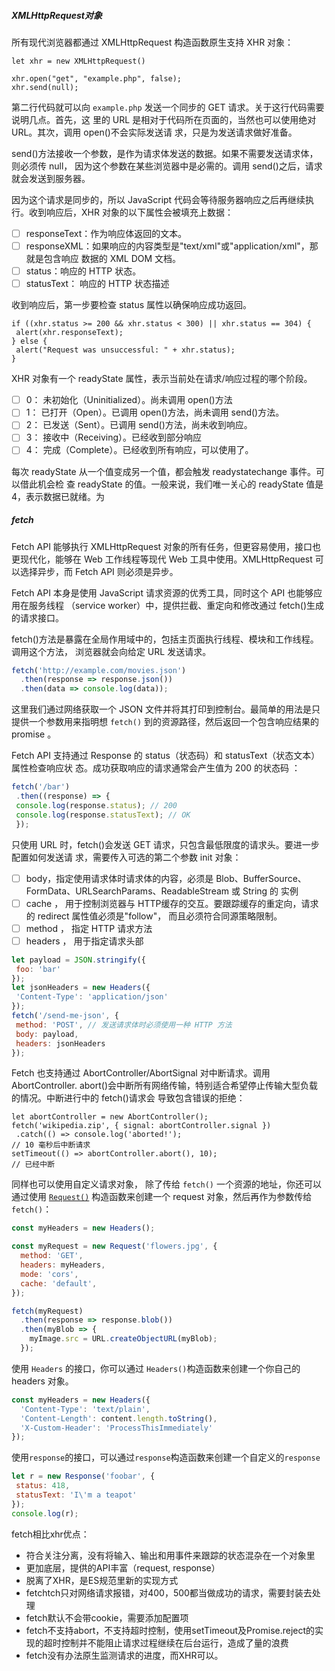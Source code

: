 #####  XMLHttpRequest对象

所有现代浏览器都通过 XMLHttpRequest 构造函数原生支持 XHR 对象：

```
let xhr = new XMLHttpRequest()

xhr.open("get", "example.php", false);
xhr.send(null); 
```

 第二行代码就可以向 `example.php` 发送一个同步的 GET 请求。关于这行代码需要说明几点。首先，这 里的 URL 是相对于代码所在页面的，当然也可以使用绝对 URL。其次，调用 open()不会实际发送请 求，只是为发送请求做好准备。 

send()方法接收一个参数，是作为请求体发送的数据。如果不需要发送请求体，则必须传 null， 因为这个参数在某些浏览器中是必需的。调用 send()之后，请求就会发送到服务器。

因为这个请求是同步的，所以 JavaScript 代码会等待服务器响应之后再继续执行。收到响应后，XHR 对象的以下属性会被填充上数据：

- [ ]  responseText：作为响应体返回的文本。  
- [ ]  responseXML：如果响应的内容类型是"text/xml"或"application/xml"，那就是包含响应 数据的 XML DOM 文档。  
- [ ]  status：响应的 HTTP 状态。
- [ ]  statusText： 响应的 HTTP 状态描述 

 收到响应后，第一步要检查 status 属性以确保响应成功返回。 

```
if ((xhr.status >= 200 && xhr.status < 300) || xhr.status == 304) {
 alert(xhr.responseText);
} else {
 alert("Request was unsuccessful: " + xhr.status);
} 
```

 XHR 对象有一个 readyState 属性，表示当前处在请求/响应过程的哪个阶段。 

- [ ] 0： 未初始化（Uninitialized）。尚未调用 open()方法 
- [ ] 1： 已打开（Open）。已调用 open()方法，尚未调用 send()方法。 
- [ ] 2： 已发送（Sent）。已调用 send()方法，尚未收到响应。 
- [ ] 3： 接收中（Receiving）。已经收到部分响应 
- [ ] 4： 完成（Complete）。已经收到所有响应，可以使用了。 

每次 readyState 从一个值变成另一个值，都会触发 readystatechange 事件。可以借此机会检 查 readyState 的值。一般来说，我们唯一关心的 readyState 值是 4，表示数据已就绪。为 



##### fetch

Fetch API 能够执行 XMLHttpRequest 对象的所有任务，但更容易使用，接口也更现代化，能够在 Web 工作线程等现代 Web 工具中使用。XMLHttpRequest 可以选择异步，而 Fetch API 则必须是异步。

Fetch API 本身是使用 JavaScript 请求资源的优秀工具，同时这个 API 也能够应用在服务线程 （service worker）中，提供拦截、重定向和修改通过 fetch()生成的请求接口。 

 fetch()方法是暴露在全局作用域中的，包括主页面执行线程、模块和工作线程。调用这个方法， 浏览器就会向给定 URL 发送请求。 

```javascript
fetch('http://example.com/movies.json')
  .then(response => response.json())
  .then(data => console.log(data));
```

这里我们通过网络获取一个 JSON 文件并将其打印到控制台。最简单的用法是只提供一个参数用来指明想 `fetch()` 到的资源路径，然后返回一个包含响应结果的 promise 。

Fetch API 支持通过 Response 的 status（状态码）和 statusText（状态文本）属性检查响应状 态。成功获取响应的请求通常会产生值为 200 的状态码 ：

```javascript
fetch('/bar')
 .then((response) => {
 console.log(response.status); // 200
 console.log(response.statusText); // OK
 }); 
```



只使用 URL 时，fetch()会发送 GET 请求，只包含最低限度的请求头。要进一步配置如何发送请 求，需要传入可选的第二个参数 init 对象：

- [ ] body，指定使用请求体时请求体的内容，必须是 Blob、BufferSource、FormData、URLSearchParams、ReadableStream 或 String 的 实例 
- [ ]  cache ， 用于控制浏览器与 HTTP缓存的交互。要跟踪缓存的重定向，请求的 redirect 属性值必须是"follow"， 而且必须符合同源策略限制。 
- [ ]  method ， 指定 HTTP 请求方法 
- [ ]  headers ， 用于指定请求头部 

```javascript
let payload = JSON.stringify({
 foo: 'bar'
});
let jsonHeaders = new Headers({
 'Content-Type': 'application/json'
});
fetch('/send-me-json', {
 method: 'POST', // 发送请求体时必须使用一种 HTTP 方法
 body: payload,
 headers: jsonHeaders
});
```

Fetch 也支持通过 AbortController/AbortSignal 对中断请求。调用 AbortController. abort()会中断所有网络传输，特别适合希望停止传输大型负载的情况。中断进行中的 fetch()请求会 导致包含错误的拒绝：

```
let abortController = new AbortController();
fetch('wikipedia.zip', { signal: abortController.signal })
 .catch(() => console.log('aborted!');
// 10 毫秒后中断请求
setTimeout(() => abortController.abort(), 10);
// 已经中断 
```



同样也可以使用自定义请求对象， 除了传给 `fetch()` 一个资源的地址，你还可以通过使用 [`Request()`](https://developer.mozilla.org/zh-CN/docs/Web/API/Request/Request) 构造函数来创建一个 request 对象，然后再作为参数传给 `fetch()`： 

```javascript
const myHeaders = new Headers();

const myRequest = new Request('flowers.jpg', {
  method: 'GET',
  headers: myHeaders,
  mode: 'cors',
  cache: 'default',
});

fetch(myRequest)
  .then(response => response.blob())
  .then(myBlob => {
    myImage.src = URL.createObjectURL(myBlob);
  });
```

 使用 `Headers` 的接口，你可以通过 `Headers()`构造函数来创建一个你自己的 headers 对象。 

```javascript
const myHeaders = new Headers({
  'Content-Type': 'text/plain',
  'Content-Length': content.length.toString(),
  'X-Custom-Header': 'ProcessThisImmediately'
});
```

使用`response`的接口，可以通过`response`构造函数来创建一个自定义的`response`

```javascript
let r = new Response('foobar', {
 status: 418,
 statusText: 'I\'m a teapot'
});
console.log(r); 
```



fetch相比xhr优点：

- 符合关注分离，没有将输入、输出和用事件来跟踪的状态混杂在一个对象里
- 更加底层，提供的API丰富（request, response）
- 脱离了XHR，是ES规范里新的实现方式
- fetchtch只对网络请求报错，对400，500都当做成功的请求，需要封装去处理
- fetch默认不会带cookie，需要添加配置项
- fetch不支持abort，不支持超时控制，使用setTimeout及Promise.reject的实现的超时控制并不能阻止请求过程继续在后台运行，造成了量的浪费
- fetch没有办法原生监测请求的进度，而XHR可以。